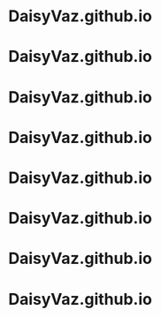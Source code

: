 # DaisyVaz.github.io
# DaisyVaz.github.io
# DaisyVaz.github.io
# DaisyVaz.github.io
# DaisyVaz.github.io
# DaisyVaz.github.io
# DaisyVaz.github.io
# DaisyVaz.github.io
